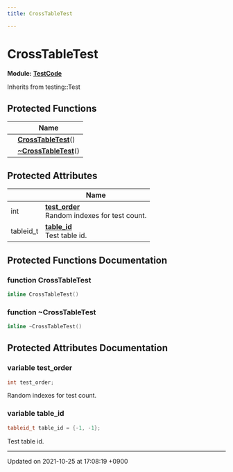 ```yaml
---
title: CrossTableTest

---
```


# CrossTableTest

**Module:** **[TestCode](/Modules/group__TestCode)**





Inherits from testing::Test

## Protected Functions

|                | Name           |
| -------------- | -------------- |
| | **[CrossTableTest](/Classes/classCrossTableTest#function-crosstabletest)**() |
| | **[~CrossTableTest](/Classes/classCrossTableTest#function-~crosstabletest)**() |

## Protected Attributes

|                | Name           |
| -------------- | -------------- |
| int | **[test_order](/Classes/classCrossTableTest#variable-test-order)** <br>Random indexes for test count.  |
| tableid_t | **[table_id](/Classes/classCrossTableTest#variable-table-id)** <br>Test table id.  |

## Protected Functions Documentation

### function CrossTableTest

```cpp
inline CrossTableTest()
```


### function ~CrossTableTest

```cpp
inline ~CrossTableTest()
```


## Protected Attributes Documentation

### variable test_order

```cpp
int test_order;
```

Random indexes for test count. 

### variable table_id

```cpp
tableid_t table_id = {-1, -1};
```

Test table id. 

-------------------------------

Updated on 2021-10-25 at 17:08:19 +0900
